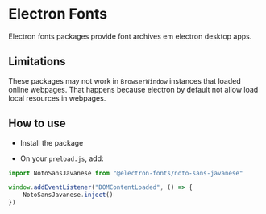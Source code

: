 # Electron Fonts

Electron fonts packages provide font archives em electron desktop apps.

## Limitations

These packages may not work in `BrowserWindow` instances that loaded online webpages. That happens because electron by default not allow load local resources in webpages.

## How to use

* Install the package

* On your `preload.js`, add:

```ts
import NotoSansJavanese from "@electron-fonts/noto-sans-javanese"

window.addEventListener("DOMContentLoaded", () => {
    NotoSansJavanese.inject()
})
```